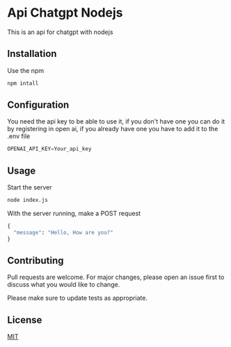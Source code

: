 # Api Chatgpt Nodejs

This is an api for chatgpt with nodejs

## Installation

Use the npm

```bash
npm intall
```

## Configuration

You need the api key to be able to use it, if you don't have one you can do it by registering in open ai,
if you already have one you have to add it to the .env file

```python
OPENAI_API_KEY=Your_api_key
```

## Usage

Start the server

```bash
node index.js
```

With the server running, make a POST request

```python
{
  "message": "Hello, How are you?"
}
```

## Contributing

Pull requests are welcome. For major changes, please open an issue first
to discuss what you would like to change.

Please make sure to update tests as appropriate.

## License

[MIT](https://choosealicense.com/licenses/mit/)
